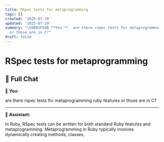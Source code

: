 ```yaml
---
title: RSpec tests for metaprogramming
tags: []
created: '2025-07-19'
updated: '2025-07-19'
summary: "\U0001F64B **You:**  are there rspec tests for metaprogramming ruby features
  or those are in C?"
draft: false
---
```


# RSpec tests for metaprogramming

## 🧠 Full Chat

🙋 **You:**

are there rspec tests for metaprogramming ruby features or those are in C?

---

🤖 **Assistant:**

In Ruby, RSpec tests can be written for both standard Ruby features and metaprogramming. Metaprogramming in Ruby typically involves dynamically creating methods, classes,
